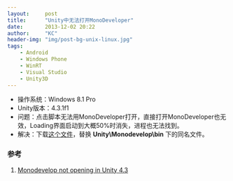 ```yaml
---
layout:     post
title:      "Unity中无法打开MonoDeveloper"
date:       2013-12-02 20:22
author:     "KC"
header-img: "img/post-bg-unix-linux.jpg"
tags:
    - Android
    - Windows Phone
    - WinRT
    - Visual Studio
    - Unity3D
---
```



- 操作系统：Windows 8.1 Pro
- Unity版本：4.3.1f1
- 问题：点击脚本无法用MonoDeveloper打开，直接打开MonoDeveloper也无效，Loading界面启动到大概50%时消失，进程也无法找到。
- 解决：下载[这个文件](/attachments/2013-12-02/glibsharpglue-2.dll)，替换 **Unity\Monodevelop\bin** 下的同名文件。

### 参考

1. [Monodevelop not opening in Unity 4.3](http://answers.unity3d.com/questions/574157/monodevelop-not-opening-in-unity-43.html)